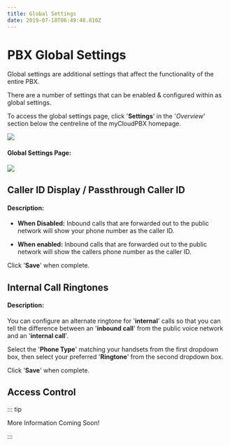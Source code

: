 ```yaml
---
title: Global Settings
date: 2019-07-18T06:49:48.810Z
---
```

# PBX Global Settings

Global settings are additional settings that affect the functionality of the entire PBX.

There are a number of settings that can be enabled & configured within as global settings.

To access the global settings page, click '**Settings**' in the '_Overview_' section below the centreline of the myCloudPBX homepage.

![](/images/pbx_ringtones_1.png)

#### Global Settings Page:

![](/images/pbx_ringtones_2.png)

## Caller ID Display / Passthrough Caller ID

#### Description:

  - **When Disabled:** Inbound calls that are forwarded out to the public network will show your phone number as the caller ID.

  - **When enabled:** Inbound calls that are forwarded out to the public network will show the callers phone number as the caller ID.

Click '**Save**' when complete.

## Internal Call Ringtones
#### Description:

You can configure an alternate ringtone for '**internal**' calls so that you can tell the difference between an '**inbound call**' from the public voice network and an '**internal call**'.

Select the '**Phone Type**' matching your handsets from the first dropdown box, then select your preferred '**Ringtone**' from the second dropdown box.

Click '**Save**' when complete.

## Access Control

::: tip

More Information Coming Soon!

:::






